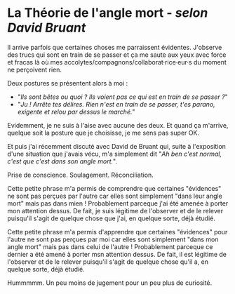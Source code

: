 # La Théorie de l'angle mort - *selon David Bruant*

Il arrive parfois que certaines choses me parraissent évidentes. J'observe des trucs qui sont en train de se passer et ça me saute aux yeux avec force et fracas là où mes accolytes/compagnons/collaborat·rice·eur·s du moment ne perçoivent rien. 

Deux postures se présentent alors à moi : 
- "*Ils sont bêtes ou quoi ? Ils voient pas ce qui est en train de se passer ?*"
- "*Ju ! Arrête tes délires. Rien n'est en train de se passer, t'es parano, exigente et relou par dessus le marché.*"

Evidemment, je ne suis à l'aise avec aucune des deux. Et quand ça m'arrive, quelque soit la posture que je choisisse, je me sens pas super OK. 

Et puis j'ai récemment discuté avec David de Bruant qui, suite à l'exposition d'une situation que j'avais vécu, m'a simplement dit "*Ah ben c'est normal, c'est que c'est dans son angle mort.*".

Prise de conscience. Soulagement. Réconciliation. 

Cette petite phrase m'a permis de comprendre que certaines "évidences" ne sont pas perçues par l'autre car elles sont simplement "dans leur angle mort" mais pas dans mien ! Probablement parceque j'ai été amenée à porter mon attention dessus. De fait, je suis légitime de l'observer et de le relever puisqu'il s'agit de quelque chose que j'ai, en quelque sorte, déjà étudié.

Cette petite phrase m'a permis d'apprendre que certaines "évidences" pour l'autre ne sont pas perçues par moi car elles sont simplement "dans mon angle mort" mais pas dans celui de l'autre ! Probablement parceque ce dernier a été amené à porter msn attention dessus. De fait, il est légitime de l'observer et de le relever puisqu'il s'agit de quelque chose qu'il a, en quelque sorte, déjà étudié. 

Hummmmm. Un peu moins de jugement pour un peu plus de curiosité. 

